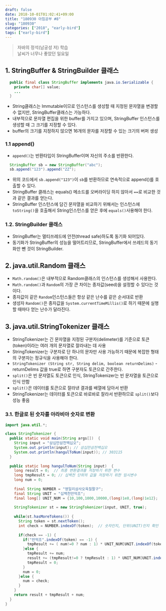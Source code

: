 ```yaml
---
draft: false
date: 2018-10-01T01:02:41+09:00
title: "180930 아침공부 #8"
slug: "180930"
categories: ["2018", "early-bird"]
tags: ["early-bird"]
---
```


>자바의 정석(남궁성 저) 학습  
>날씨가 너무나 좋았던 일요일

## 1. StringBuffer & StringBuilder 클래스
```java
  public final class StringBuffer implements java.io.Serializable {
    private char[] value;
    ...
  }
```
- String클래스는 Immutable이므로 인스턴스를 생성할 때 지정된 문자열을 변경할 수 없지만, StringBuffer클래스는 가능하다.
- 내부적으로 문자열 편집을 위한 buffer를 가지고 있으며, StringBuffer 인스턴스를 생성할 때 그 크기를 지정할 수 있다.
- buffer의 크기를 지정하지 않으면 16개의 문자를 저장할 수 있는 크기의 버퍼 생성

### 1.1 append()
- `append()`는 반환타입이 StringBuffer이며 자신의 주소를 반환한다.
```java
  StringBuffer sb = new StringBuffer("abc");
  sb.append("123").append("ZZ");
```
- 위의 코드에서 `sb.append("123")`이 `sb`를 반환하므로 연속적으로 append()를 호출할 수 있다.
- StringBuffer 클래스는 equals() 메소드를 오버라이딩 하지 않아서 `==`로 비교한 것과 같은 결과를 얻는다.
- StringBuffer 인스턴스에 담긴 문자열을 비교하기 위해서는 인스턴스에 `toString()`을 호출해서 String인스턴스를 얻은 후에 `equals()`사용해야 한다.

### 1.2. StringBuilder 클래스
- StringBuffer는 멀티쓰레드에 안전(thread safe)하도록 동기화 되어있다.
- 동기화가 StringBuffer의 성능을 떨어트리므로, StringBuffer에서 쓰레드의 동기화만 뺀 것이 StringBuilder.


## 2. java.util.Random 클래스
- `Math.random()`은 내부적으로 Random클래스의 인스턴스를 생성해서 사용한다.
- `Math.random()`과 `Random`의 가장 큰 차이는 종자값(seed)을 설정할 수 있다는 것이다.
- 종자값이 같은 `Random`인스턴스들은 항상 같은 난수를 같은 순서대로 반환
- 생성자 `Random()`은 종자값을 `System.currentTimeMillis()`로 하기 때문에 실행할 때마다 얻는 난수가 달라진다.

## 3. java.util.StringTokenizer 클래스
- StringTokenizer는 긴 문자열을 지정된 구분자(delimeter)를 기준으로 토큰(token)이라는 여러 개의 문자열로 잘라내는 데 사용
- StringTokenizer는 구분자로 단 하나의 문자만 사용 가능하기 때문에 복잡한 형태의 구분자는 정규식을 사용해야 한다.
- `StringTokenizer (String str, String delim, boolean returnDelims)` - returnDelims 값을 true로 하면 구분자도 토큰으로 간주한다.
- `split()`은 빈 문자열도 토큰으로 인식, StringTokenizer는 빈 문자열을 토큰으로 인식 안함
- `split()`은 데이터를 토큰으로 잘라낸 결과를 배열에 담아서 반환
- StringTokenizer는 데이터를 토큰으로 바로바로 잘라서 반환하므로 `split()`보다 성능 좋음

### 3.1. 한글로 된 숫자를 아라비아 숫자로 변환
```java
import java.util.*;

class StringTokenizer {
  public static void main(String args[])  {
    String input = "삼십만삼천백십오";
    System.out.println(input); // 삼십만삼천백십오
    System.out.println(hangulToNum(input)); // 303115
  }
  
  public static long hangulToNum(String input)  {
    long result = 0;  // 최종 변환결과를 저장하기 위한 변수
    long tmpResult = 0; // 십백천 단위의 값을 저장하기 위한 임시변수
    long num = 0;
    
    final String NUMBER = "영일리삼사오육칠팔구";
    final String UNIT = "십백천만억조";
    final long[] UNIT_NUM = {10,100,1000,10000,(long)1e8,(long)1e12};
    
    StringTokenizer st = new StringTokenizer(input, UNIT, true);
    
    while(st.hasMoreTokens()) {
      String token = st.nextToken();
      int check = NUMBER.indexOf(token);  // 숫자인지, 단위(UNIT)인지 확인
      
      if(check == -1) {
        if("만억조".indexOf(token) == -1) {
          tmpResult += ( num!=0 ? num : 1) * UNIT_NUM[UNIT.indexOf(token)];
        }else {
          tmpResult += num;
          result += (tmpResult!=0 ? tmpResult : 1) * UNIT_NUM[UNIT.indexOf(token)];
          tmpResult = 0;
        }
        num = 0;
      }else {
        num = check;
      }
    }
    return result + tmpResult + num;
  }
}
```

